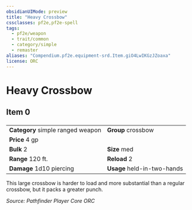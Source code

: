 ```yaml
---
obsidianUIMode: preview
title: "Heavy Crossbow"
cssclasses: pf2e,pf2e-spell
tags:
  - pf2e/weapon
  - trait/common
  - category/simple
  - remaster
aliases: "Compendium.pf2e.equipment-srd.Item.giO4LwIKGzJZoaxa"
license: ORC
---
```

# Heavy Crossbow
## Item 0
### 

|  |  |
| -- | -- |
| **Category** simple ranged weapon | **Group** crossbow |
| **Price** 4 gp |  |
| **Bulk** 2 | **Size** med |
|**Range** 120 ft.| **Reload** 2|
| **Damage** 1d10 piercing  | **Usage** held-in-two-hands |



This large crossbow is harder to load and more substantial than a regular crossbow, but it packs a greater punch.

*Source: Pathfinder Player Core*
*ORC*